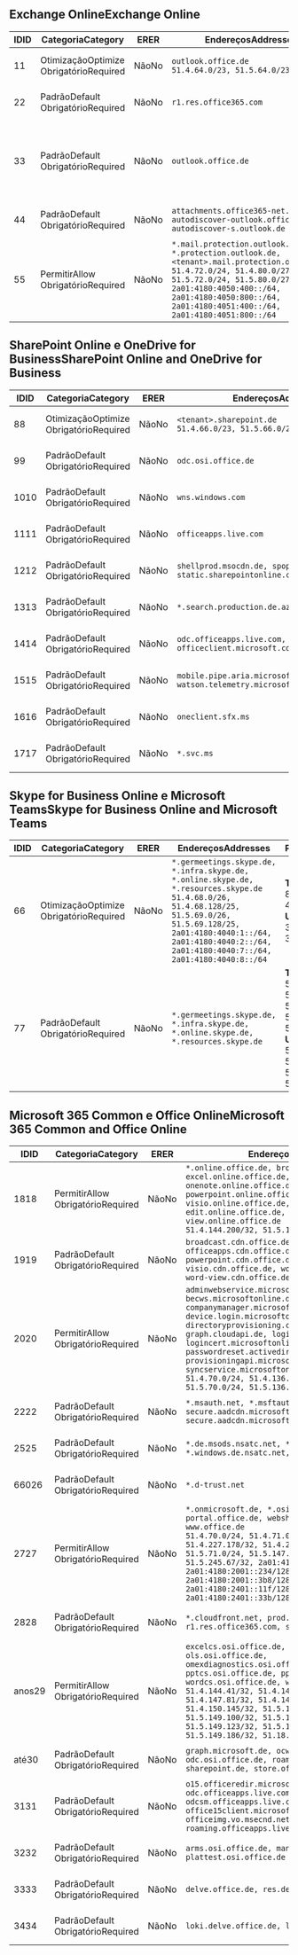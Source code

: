 <!--THIS FILE IS AUTOMATICALLY GENERATED. MANUAL CHANGES WILL BE OVERWRITTEN.-->
<!--Please contact the Office 365 Endpoints team with any questions.-->
<!--Germany endpoints version 2019062800-->
<!--File generated 2019-06-28 11:00:15.7010-->

## <a name="exchange-online"></a><span data-ttu-id="695b1-101">Exchange Online</span><span class="sxs-lookup"><span data-stu-id="695b1-101">Exchange Online</span></span>

<span data-ttu-id="695b1-102">ID</span><span class="sxs-lookup"><span data-stu-id="695b1-102">ID</span></span> | <span data-ttu-id="695b1-103">Categoria</span><span class="sxs-lookup"><span data-stu-id="695b1-103">Category</span></span> | <span data-ttu-id="695b1-104">ER</span><span class="sxs-lookup"><span data-stu-id="695b1-104">ER</span></span> | <span data-ttu-id="695b1-105">Endereços</span><span class="sxs-lookup"><span data-stu-id="695b1-105">Addresses</span></span> | <span data-ttu-id="695b1-106">Portas</span><span class="sxs-lookup"><span data-stu-id="695b1-106">Ports</span></span>
-- | -------------------- | -- | ------------------------------------------------------------------------------------------------------------------------------------------------------------------------------------------------------------------------------------------------------------ | -------------------------------
<span data-ttu-id="695b1-107">1</span><span class="sxs-lookup"><span data-stu-id="695b1-107">1</span></span> | <span data-ttu-id="695b1-108">Otimização</span><span class="sxs-lookup"><span data-stu-id="695b1-108">Optimize</span></span><BR><span data-ttu-id="695b1-109">Obrigatório</span><span class="sxs-lookup"><span data-stu-id="695b1-109">Required</span></span> | <span data-ttu-id="695b1-110">Não</span><span class="sxs-lookup"><span data-stu-id="695b1-110">No</span></span> | `outlook.office.de`<BR>`51.4.64.0/23, 51.5.64.0/23` | <span data-ttu-id="695b1-111">**TCP:** 443, 80</span><span class="sxs-lookup"><span data-stu-id="695b1-111">**TCP:** 443, 80</span></span>
<span data-ttu-id="695b1-112">2</span><span class="sxs-lookup"><span data-stu-id="695b1-112">2</span></span> | <span data-ttu-id="695b1-113">Padrão</span><span class="sxs-lookup"><span data-stu-id="695b1-113">Default</span></span><BR><span data-ttu-id="695b1-114">Obrigatório</span><span class="sxs-lookup"><span data-stu-id="695b1-114">Required</span></span> | <span data-ttu-id="695b1-115">Não</span><span class="sxs-lookup"><span data-stu-id="695b1-115">No</span></span> | `r1.res.office365.com` | <span data-ttu-id="695b1-116">**TCP:** 443, 80</span><span class="sxs-lookup"><span data-stu-id="695b1-116">**TCP:** 443, 80</span></span>
<span data-ttu-id="695b1-117">3</span><span class="sxs-lookup"><span data-stu-id="695b1-117">3</span></span> | <span data-ttu-id="695b1-118">Padrão</span><span class="sxs-lookup"><span data-stu-id="695b1-118">Default</span></span><BR><span data-ttu-id="695b1-119">Obrigatório</span><span class="sxs-lookup"><span data-stu-id="695b1-119">Required</span></span> | <span data-ttu-id="695b1-120">Não</span><span class="sxs-lookup"><span data-stu-id="695b1-120">No</span></span> | `outlook.office.de` | <span data-ttu-id="695b1-121">**TCP:** 143, 25, 587, 993, 995</span><span class="sxs-lookup"><span data-stu-id="695b1-121">**TCP:** 143, 25, 587, 993, 995</span></span>
<span data-ttu-id="695b1-122">4</span><span class="sxs-lookup"><span data-stu-id="695b1-122">4</span></span> | <span data-ttu-id="695b1-123">Padrão</span><span class="sxs-lookup"><span data-stu-id="695b1-123">Default</span></span><BR><span data-ttu-id="695b1-124">Obrigatório</span><span class="sxs-lookup"><span data-stu-id="695b1-124">Required</span></span> | <span data-ttu-id="695b1-125">Não</span><span class="sxs-lookup"><span data-stu-id="695b1-125">No</span></span> | `attachments.office365-net.de, autodiscover-outlook.office.de, autodiscover-s.outlook.de` | <span data-ttu-id="695b1-126">**TCP:** 443, 80</span><span class="sxs-lookup"><span data-stu-id="695b1-126">**TCP:** 443, 80</span></span>
<span data-ttu-id="695b1-127">5</span><span class="sxs-lookup"><span data-stu-id="695b1-127">5</span></span> | <span data-ttu-id="695b1-128">Permitir</span><span class="sxs-lookup"><span data-stu-id="695b1-128">Allow</span></span><BR><span data-ttu-id="695b1-129">Obrigatório</span><span class="sxs-lookup"><span data-stu-id="695b1-129">Required</span></span> | <span data-ttu-id="695b1-130">Não</span><span class="sxs-lookup"><span data-stu-id="695b1-130">No</span></span> | `*.mail.protection.outlook.de, *.protection.outlook.de, <tenant>.mail.protection.outlook.de`<BR>`51.4.72.0/24, 51.4.80.0/27, 51.5.72.0/24, 51.5.80.0/27, 2a01:4180:4050:400::/64, 2a01:4180:4050:800::/64, 2a01:4180:4051:400::/64, 2a01:4180:4051:800::/64` | <span data-ttu-id="695b1-131">**TCP:** 25, 443</span><span class="sxs-lookup"><span data-stu-id="695b1-131">**TCP:** 25, 443</span></span>

## <a name="sharepoint-online-and-onedrive-for-business"></a><span data-ttu-id="695b1-132">SharePoint Online e OneDrive for Business</span><span class="sxs-lookup"><span data-stu-id="695b1-132">SharePoint Online and OneDrive for Business</span></span>

<span data-ttu-id="695b1-133">ID</span><span class="sxs-lookup"><span data-stu-id="695b1-133">ID</span></span> | <span data-ttu-id="695b1-134">Categoria</span><span class="sxs-lookup"><span data-stu-id="695b1-134">Category</span></span> | <span data-ttu-id="695b1-135">ER</span><span class="sxs-lookup"><span data-stu-id="695b1-135">ER</span></span> | <span data-ttu-id="695b1-136">Endereços</span><span class="sxs-lookup"><span data-stu-id="695b1-136">Addresses</span></span> | <span data-ttu-id="695b1-137">Portas</span><span class="sxs-lookup"><span data-stu-id="695b1-137">Ports</span></span>
-- | -------------------- | -- | ------------------------------------------------------------------------------ | ----------------
<span data-ttu-id="695b1-138">8</span><span class="sxs-lookup"><span data-stu-id="695b1-138">8</span></span> | <span data-ttu-id="695b1-139">Otimização</span><span class="sxs-lookup"><span data-stu-id="695b1-139">Optimize</span></span><BR><span data-ttu-id="695b1-140">Obrigatório</span><span class="sxs-lookup"><span data-stu-id="695b1-140">Required</span></span> | <span data-ttu-id="695b1-141">Não</span><span class="sxs-lookup"><span data-stu-id="695b1-141">No</span></span> | `<tenant>.sharepoint.de`<BR>`51.4.66.0/23, 51.5.66.0/23` | <span data-ttu-id="695b1-142">**TCP:** 443, 80</span><span class="sxs-lookup"><span data-stu-id="695b1-142">**TCP:** 443, 80</span></span>
<span data-ttu-id="695b1-143">9</span><span class="sxs-lookup"><span data-stu-id="695b1-143">9</span></span> | <span data-ttu-id="695b1-144">Padrão</span><span class="sxs-lookup"><span data-stu-id="695b1-144">Default</span></span><BR><span data-ttu-id="695b1-145">Obrigatório</span><span class="sxs-lookup"><span data-stu-id="695b1-145">Required</span></span> | <span data-ttu-id="695b1-146">Não</span><span class="sxs-lookup"><span data-stu-id="695b1-146">No</span></span> | `odc.osi.office.de` | <span data-ttu-id="695b1-147">**TCP:** 443, 80</span><span class="sxs-lookup"><span data-stu-id="695b1-147">**TCP:** 443, 80</span></span>
<span data-ttu-id="695b1-148">10</span><span class="sxs-lookup"><span data-stu-id="695b1-148">10</span></span> | <span data-ttu-id="695b1-149">Padrão</span><span class="sxs-lookup"><span data-stu-id="695b1-149">Default</span></span><BR><span data-ttu-id="695b1-150">Obrigatório</span><span class="sxs-lookup"><span data-stu-id="695b1-150">Required</span></span> | <span data-ttu-id="695b1-151">Não</span><span class="sxs-lookup"><span data-stu-id="695b1-151">No</span></span> | `wns.windows.com` | <span data-ttu-id="695b1-152">**TCP:** 443, 80</span><span class="sxs-lookup"><span data-stu-id="695b1-152">**TCP:** 443, 80</span></span>
<span data-ttu-id="695b1-153">11</span><span class="sxs-lookup"><span data-stu-id="695b1-153">11</span></span> | <span data-ttu-id="695b1-154">Padrão</span><span class="sxs-lookup"><span data-stu-id="695b1-154">Default</span></span><BR><span data-ttu-id="695b1-155">Obrigatório</span><span class="sxs-lookup"><span data-stu-id="695b1-155">Required</span></span> | <span data-ttu-id="695b1-156">Não</span><span class="sxs-lookup"><span data-stu-id="695b1-156">No</span></span> | `officeapps.live.com` | <span data-ttu-id="695b1-157">**TCP:** 443, 80</span><span class="sxs-lookup"><span data-stu-id="695b1-157">**TCP:** 443, 80</span></span>
<span data-ttu-id="695b1-158">12</span><span class="sxs-lookup"><span data-stu-id="695b1-158">12</span></span> | <span data-ttu-id="695b1-159">Padrão</span><span class="sxs-lookup"><span data-stu-id="695b1-159">Default</span></span><BR><span data-ttu-id="695b1-160">Obrigatório</span><span class="sxs-lookup"><span data-stu-id="695b1-160">Required</span></span> | <span data-ttu-id="695b1-161">Não</span><span class="sxs-lookup"><span data-stu-id="695b1-161">No</span></span> | `shellprod.msocdn.de, spoprod-a.akamaihd.net, static.sharepointonline.com` | <span data-ttu-id="695b1-162">**TCP:** 443, 80</span><span class="sxs-lookup"><span data-stu-id="695b1-162">**TCP:** 443, 80</span></span>
<span data-ttu-id="695b1-163">13</span><span class="sxs-lookup"><span data-stu-id="695b1-163">13</span></span> | <span data-ttu-id="695b1-164">Padrão</span><span class="sxs-lookup"><span data-stu-id="695b1-164">Default</span></span><BR><span data-ttu-id="695b1-165">Obrigatório</span><span class="sxs-lookup"><span data-stu-id="695b1-165">Required</span></span> | <span data-ttu-id="695b1-166">Não</span><span class="sxs-lookup"><span data-stu-id="695b1-166">No</span></span> | `*.search.production.de.azuretrafficmanager.de` | <span data-ttu-id="695b1-167">**TCP:** 443</span><span class="sxs-lookup"><span data-stu-id="695b1-167">**TCP:** 443</span></span>
<span data-ttu-id="695b1-168">14</span><span class="sxs-lookup"><span data-stu-id="695b1-168">14</span></span> | <span data-ttu-id="695b1-169">Padrão</span><span class="sxs-lookup"><span data-stu-id="695b1-169">Default</span></span><BR><span data-ttu-id="695b1-170">Obrigatório</span><span class="sxs-lookup"><span data-stu-id="695b1-170">Required</span></span> | <span data-ttu-id="695b1-171">Não</span><span class="sxs-lookup"><span data-stu-id="695b1-171">No</span></span> | `odc.officeapps.live.com, officeclient.microsoft.com` | <span data-ttu-id="695b1-172">**TCP:** 443, 80</span><span class="sxs-lookup"><span data-stu-id="695b1-172">**TCP:** 443, 80</span></span>
<span data-ttu-id="695b1-173">15</span><span class="sxs-lookup"><span data-stu-id="695b1-173">15</span></span> | <span data-ttu-id="695b1-174">Padrão</span><span class="sxs-lookup"><span data-stu-id="695b1-174">Default</span></span><BR><span data-ttu-id="695b1-175">Obrigatório</span><span class="sxs-lookup"><span data-stu-id="695b1-175">Required</span></span> | <span data-ttu-id="695b1-176">Não</span><span class="sxs-lookup"><span data-stu-id="695b1-176">No</span></span> | `mobile.pipe.aria.microsoft.com, ssw.live.com, watson.telemetry.microsoft.com` | <span data-ttu-id="695b1-177">**TCP:** 443, 80</span><span class="sxs-lookup"><span data-stu-id="695b1-177">**TCP:** 443, 80</span></span>
<span data-ttu-id="695b1-178">16</span><span class="sxs-lookup"><span data-stu-id="695b1-178">16</span></span> | <span data-ttu-id="695b1-179">Padrão</span><span class="sxs-lookup"><span data-stu-id="695b1-179">Default</span></span><BR><span data-ttu-id="695b1-180">Obrigatório</span><span class="sxs-lookup"><span data-stu-id="695b1-180">Required</span></span> | <span data-ttu-id="695b1-181">Não</span><span class="sxs-lookup"><span data-stu-id="695b1-181">No</span></span> | `oneclient.sfx.ms` | <span data-ttu-id="695b1-182">**TCP:** 443, 80</span><span class="sxs-lookup"><span data-stu-id="695b1-182">**TCP:** 443, 80</span></span>
<span data-ttu-id="695b1-183">17</span><span class="sxs-lookup"><span data-stu-id="695b1-183">17</span></span> | <span data-ttu-id="695b1-184">Padrão</span><span class="sxs-lookup"><span data-stu-id="695b1-184">Default</span></span><BR><span data-ttu-id="695b1-185">Obrigatório</span><span class="sxs-lookup"><span data-stu-id="695b1-185">Required</span></span> | <span data-ttu-id="695b1-186">Não</span><span class="sxs-lookup"><span data-stu-id="695b1-186">No</span></span> | `*.svc.ms` | <span data-ttu-id="695b1-187">**TCP:** 443, 80</span><span class="sxs-lookup"><span data-stu-id="695b1-187">**TCP:** 443, 80</span></span>

## <a name="skype-for-business-online-and-microsoft-teams"></a><span data-ttu-id="695b1-188">Skype for Business Online e Microsoft Teams</span><span class="sxs-lookup"><span data-stu-id="695b1-188">Skype for Business Online and Microsoft Teams</span></span>

<span data-ttu-id="695b1-189">ID</span><span class="sxs-lookup"><span data-stu-id="695b1-189">ID</span></span> | <span data-ttu-id="695b1-190">Categoria</span><span class="sxs-lookup"><span data-stu-id="695b1-190">Category</span></span> | <span data-ttu-id="695b1-191">ER</span><span class="sxs-lookup"><span data-stu-id="695b1-191">ER</span></span> | <span data-ttu-id="695b1-192">Endereços</span><span class="sxs-lookup"><span data-stu-id="695b1-192">Addresses</span></span> | <span data-ttu-id="695b1-193">Portas</span><span class="sxs-lookup"><span data-stu-id="695b1-193">Ports</span></span>
-- | -------------------- | -- | ----------------------------------------------------------------------------------------------------------------------------------------------------------------------------------------------------------------------------------------------- | --------------------------------------------------
<span data-ttu-id="695b1-194">6</span><span class="sxs-lookup"><span data-stu-id="695b1-194">6</span></span> | <span data-ttu-id="695b1-195">Otimização</span><span class="sxs-lookup"><span data-stu-id="695b1-195">Optimize</span></span><BR><span data-ttu-id="695b1-196">Obrigatório</span><span class="sxs-lookup"><span data-stu-id="695b1-196">Required</span></span> | <span data-ttu-id="695b1-197">Não</span><span class="sxs-lookup"><span data-stu-id="695b1-197">No</span></span> | `*.germeetings.skype.de, *.infra.skype.de, *.online.skype.de, *.resources.skype.de`<BR>`51.4.68.0/26, 51.4.68.128/25, 51.5.69.0/26, 51.5.69.128/25, 2a01:4180:4040:1::/64, 2a01:4180:4040:2::/64, 2a01:4180:4040:7::/64, 2a01:4180:4040:8::/64` | <span data-ttu-id="695b1-198">**TCP:** 443, 80</span><span class="sxs-lookup"><span data-stu-id="695b1-198">**TCP:** 443, 80</span></span><BR><span data-ttu-id="695b1-199">**UDP:** 3478</span><span class="sxs-lookup"><span data-stu-id="695b1-199">**UDP:** 3478</span></span>
<span data-ttu-id="695b1-200">7</span><span class="sxs-lookup"><span data-stu-id="695b1-200">7</span></span> | <span data-ttu-id="695b1-201">Padrão</span><span class="sxs-lookup"><span data-stu-id="695b1-201">Default</span></span><BR><span data-ttu-id="695b1-202">Obrigatório</span><span class="sxs-lookup"><span data-stu-id="695b1-202">Required</span></span> | <span data-ttu-id="695b1-203">Não</span><span class="sxs-lookup"><span data-stu-id="695b1-203">No</span></span> | `*.germeetings.skype.de, *.infra.skype.de, *.online.skype.de, *.resources.skype.de` | <span data-ttu-id="695b1-204">**TCP:** 5061, 50000-59999</span><span class="sxs-lookup"><span data-stu-id="695b1-204">**TCP:** 5061, 50000-59999</span></span><BR><span data-ttu-id="695b1-205">**UDP:** 50000-59999</span><span class="sxs-lookup"><span data-stu-id="695b1-205">**UDP:** 50000-59999</span></span>

## <a name="microsoft-365-common-and-office-online"></a><span data-ttu-id="695b1-206">Microsoft 365 Common e Office Online</span><span class="sxs-lookup"><span data-stu-id="695b1-206">Microsoft 365 Common and Office Online</span></span>

<span data-ttu-id="695b1-207">ID</span><span class="sxs-lookup"><span data-stu-id="695b1-207">ID</span></span> | <span data-ttu-id="695b1-208">Categoria</span><span class="sxs-lookup"><span data-stu-id="695b1-208">Category</span></span> | <span data-ttu-id="695b1-209">ER</span><span class="sxs-lookup"><span data-stu-id="695b1-209">ER</span></span> | <span data-ttu-id="695b1-210">Endereços</span><span class="sxs-lookup"><span data-stu-id="695b1-210">Addresses</span></span> | <span data-ttu-id="695b1-211">Portas</span><span class="sxs-lookup"><span data-stu-id="695b1-211">Ports</span></span>
-- | ------------------- | -- | ---------------------------------------------------------------------------------------------------------------------------------------------------------------------------------------------------------------------------------------------------------------------------------------------------------------------------------------------------------------------------------------------------------------------------------------------------------------------------------- | ----------------
<span data-ttu-id="695b1-212">18</span><span class="sxs-lookup"><span data-stu-id="695b1-212">18</span></span> | <span data-ttu-id="695b1-213">Permitir</span><span class="sxs-lookup"><span data-stu-id="695b1-213">Allow</span></span><BR><span data-ttu-id="695b1-214">Obrigatório</span><span class="sxs-lookup"><span data-stu-id="695b1-214">Required</span></span> | <span data-ttu-id="695b1-215">Não</span><span class="sxs-lookup"><span data-stu-id="695b1-215">No</span></span> | `*.online.office.de, broadcast.online.office.de, excel.online.office.de, onenote.online.office.de, powerpoint.online.office.de, visio.online.office.de, word-edit.online.office.de, word-view.online.office.de`<BR>`51.4.144.200/32, 51.5.149.3/32, 51.18.16.0/23` | <span data-ttu-id="695b1-216">**TCP:** 443</span><span class="sxs-lookup"><span data-stu-id="695b1-216">**TCP:** 443</span></span>
<span data-ttu-id="695b1-217">19</span><span class="sxs-lookup"><span data-stu-id="695b1-217">19</span></span> | <span data-ttu-id="695b1-218">Padrão</span><span class="sxs-lookup"><span data-stu-id="695b1-218">Default</span></span><BR><span data-ttu-id="695b1-219">Obrigatório</span><span class="sxs-lookup"><span data-stu-id="695b1-219">Required</span></span> | <span data-ttu-id="695b1-220">Não</span><span class="sxs-lookup"><span data-stu-id="695b1-220">No</span></span> | `broadcast.cdn.office.de, excel.cdn.office.de, officeapps.cdn.office.de, onenote.cdn.office.de, powerpoint.cdn.office.de, view.cdn.office.de, visio.cdn.office.de, word-edit.cdn.office.de, word-view.cdn.office.de` | <span data-ttu-id="695b1-221">**TCP:** 443</span><span class="sxs-lookup"><span data-stu-id="695b1-221">**TCP:** 443</span></span>
<span data-ttu-id="695b1-222">20</span><span class="sxs-lookup"><span data-stu-id="695b1-222">20</span></span> | <span data-ttu-id="695b1-223">Permitir</span><span class="sxs-lookup"><span data-stu-id="695b1-223">Allow</span></span><BR><span data-ttu-id="695b1-224">Obrigatório</span><span class="sxs-lookup"><span data-stu-id="695b1-224">Required</span></span> | <span data-ttu-id="695b1-225">Não</span><span class="sxs-lookup"><span data-stu-id="695b1-225">No</span></span> | `adminwebservice.microsoftonline.de, becws.microsoftonline.de, companymanager.microsoftonline.de, device.login.microsoftonline.de, directoryprovisioning.cloudapi.de, graph.cloudapi.de, login.microsoftonline.de, logincert.microsoftonline.de, pas.cloudapi.de, passwordreset.activedirectory.microsoftazure.de, provisioningapi.microsoftonline.de, syncservice.microsoftonline.de`<BR>`51.4.70.0/24, 51.4.136.0/24, 51.4.144.0/24, 51.5.70.0/24, 51.5.136.0/24, 51.5.144.0/24` | <span data-ttu-id="695b1-226">**TCP:** 443, 80</span><span class="sxs-lookup"><span data-stu-id="695b1-226">**TCP:** 443, 80</span></span>
<span data-ttu-id="695b1-227">22</span><span class="sxs-lookup"><span data-stu-id="695b1-227">22</span></span> | <span data-ttu-id="695b1-228">Padrão</span><span class="sxs-lookup"><span data-stu-id="695b1-228">Default</span></span><BR><span data-ttu-id="695b1-229">Obrigatório</span><span class="sxs-lookup"><span data-stu-id="695b1-229">Required</span></span> | <span data-ttu-id="695b1-230">Não</span><span class="sxs-lookup"><span data-stu-id="695b1-230">No</span></span> | `*.msauth.net, *.msftauth.net, secure.aadcdn.microsoftonline-p.com, secure.aadcdn.microsoftonline-p.de` | <span data-ttu-id="695b1-231">**TCP:** 443, 80</span><span class="sxs-lookup"><span data-stu-id="695b1-231">**TCP:** 443, 80</span></span>
<span data-ttu-id="695b1-232">25</span><span class="sxs-lookup"><span data-stu-id="695b1-232">25</span></span> | <span data-ttu-id="695b1-233">Padrão</span><span class="sxs-lookup"><span data-stu-id="695b1-233">Default</span></span><BR><span data-ttu-id="695b1-234">Obrigatório</span><span class="sxs-lookup"><span data-stu-id="695b1-234">Required</span></span> | <span data-ttu-id="695b1-235">Não</span><span class="sxs-lookup"><span data-stu-id="695b1-235">No</span></span> | `*.de.msods.nsatc.net, *.office.de.akadns.net, *.windows.de.nsatc.net, officehome.msocdn.de` | <span data-ttu-id="695b1-236">**TCP:** 443, 80</span><span class="sxs-lookup"><span data-stu-id="695b1-236">**TCP:** 443, 80</span></span>
<span data-ttu-id="695b1-237">660</span><span class="sxs-lookup"><span data-stu-id="695b1-237">26</span></span> | <span data-ttu-id="695b1-238">Padrão</span><span class="sxs-lookup"><span data-stu-id="695b1-238">Default</span></span><BR><span data-ttu-id="695b1-239">Obrigatório</span><span class="sxs-lookup"><span data-stu-id="695b1-239">Required</span></span> | <span data-ttu-id="695b1-240">Não</span><span class="sxs-lookup"><span data-stu-id="695b1-240">No</span></span> | `*.d-trust.net` | <span data-ttu-id="695b1-241">**TCP:** 443, 80</span><span class="sxs-lookup"><span data-stu-id="695b1-241">**TCP:** 443, 80</span></span>
<span data-ttu-id="695b1-242">27</span><span class="sxs-lookup"><span data-stu-id="695b1-242">27</span></span> | <span data-ttu-id="695b1-243">Permitir</span><span class="sxs-lookup"><span data-stu-id="695b1-243">Allow</span></span><BR><span data-ttu-id="695b1-244">Obrigatório</span><span class="sxs-lookup"><span data-stu-id="695b1-244">Required</span></span> | <span data-ttu-id="695b1-245">Não</span><span class="sxs-lookup"><span data-stu-id="695b1-245">No</span></span> | `*.onmicrosoft.de, *.osi.office.de, office.de, portal.office.de, webshell.suite.office.de, www.office.de`<BR>`51.4.70.0/24, 51.4.71.0/24, 51.4.226.115/32, 51.4.227.178/32, 51.4.230.178/32, 51.5.70.0/24, 51.5.71.0/24, 51.5.147.48/32, 51.5.242.163/32, 51.5.245.67/32, 2a01:4180:2001::92/128, 2a01:4180:2001::234/128, 2a01:4180:2001::3b8/128, 2a01:4180:2401::11f/128, 2a01:4180:2401::33b/128, 2a01:4180:2401::55b/128` | <span data-ttu-id="695b1-246">**TCP:** 443, 80</span><span class="sxs-lookup"><span data-stu-id="695b1-246">**TCP:** 443, 80</span></span>
<span data-ttu-id="695b1-247">28</span><span class="sxs-lookup"><span data-stu-id="695b1-247">28</span></span> | <span data-ttu-id="695b1-248">Padrão</span><span class="sxs-lookup"><span data-stu-id="695b1-248">Default</span></span><BR><span data-ttu-id="695b1-249">Obrigatório</span><span class="sxs-lookup"><span data-stu-id="695b1-249">Required</span></span> | <span data-ttu-id="695b1-250">Não</span><span class="sxs-lookup"><span data-stu-id="695b1-250">No</span></span> | `*.cloudfront.net, prod.msocdn.de, r1.res.office365.com, shellprod.msocdn.de` | <span data-ttu-id="695b1-251">**TCP:** 443, 80</span><span class="sxs-lookup"><span data-stu-id="695b1-251">**TCP:** 443, 80</span></span>
<span data-ttu-id="695b1-252">anos</span><span class="sxs-lookup"><span data-stu-id="695b1-252">29</span></span> | <span data-ttu-id="695b1-253">Permitir</span><span class="sxs-lookup"><span data-stu-id="695b1-253">Allow</span></span><BR><span data-ttu-id="695b1-254">Obrigatório</span><span class="sxs-lookup"><span data-stu-id="695b1-254">Required</span></span> | <span data-ttu-id="695b1-255">Não</span><span class="sxs-lookup"><span data-stu-id="695b1-255">No</span></span> | `excelcs.osi.office.de, excelps.osi.office.de, ols.osi.office.de, omexdiagnostics.osi.office.de, pptcs.osi.office.de, pptps.osi.office.de, wordcs.osi.office.de, wordps.osi.office.de`<BR>`51.4.144.41/32, 51.4.144.174/32, 51.4.145.38/32, 51.4.147.81/32, 51.4.147.233/32, 51.4.148.12/32, 51.4.150.145/32, 51.5.147.242/32, 51.5.149.100/32, 51.5.149.119/32, 51.5.149.123/32, 51.5.149.180/32, 51.5.149.186/32, 51.18.0.0/21` | <span data-ttu-id="695b1-256">**TCP:** 443, 80</span><span class="sxs-lookup"><span data-stu-id="695b1-256">**TCP:** 443, 80</span></span>
<span data-ttu-id="695b1-257">até</span><span class="sxs-lookup"><span data-stu-id="695b1-257">30</span></span> | <span data-ttu-id="695b1-258">Padrão</span><span class="sxs-lookup"><span data-stu-id="695b1-258">Default</span></span><BR><span data-ttu-id="695b1-259">Obrigatório</span><span class="sxs-lookup"><span data-stu-id="695b1-259">Required</span></span> | <span data-ttu-id="695b1-260">Não</span><span class="sxs-lookup"><span data-stu-id="695b1-260">No</span></span> | `graph.microsoft.de, ocws.osi.office.de, odc.osi.office.de, roaming.osi.office.de, sharepoint.de, store.office.de` | <span data-ttu-id="695b1-261">**TCP:** 443, 80</span><span class="sxs-lookup"><span data-stu-id="695b1-261">**TCP:** 443, 80</span></span>
<span data-ttu-id="695b1-262">31</span><span class="sxs-lookup"><span data-stu-id="695b1-262">31</span></span> | <span data-ttu-id="695b1-263">Padrão</span><span class="sxs-lookup"><span data-stu-id="695b1-263">Default</span></span><BR><span data-ttu-id="695b1-264">Obrigatório</span><span class="sxs-lookup"><span data-stu-id="695b1-264">Required</span></span> | <span data-ttu-id="695b1-265">Não</span><span class="sxs-lookup"><span data-stu-id="695b1-265">No</span></span> | `o15.officeredir.microsoft.com, odc.officeapps.live.com, odcsm.officeapps.live.com, office.microsoft.com, office15client.microsoft.com, officeimg.vo.msecnd.net, roaming.officeapps.live.com` | <span data-ttu-id="695b1-266">**TCP:** 443, 80</span><span class="sxs-lookup"><span data-stu-id="695b1-266">**TCP:** 443, 80</span></span>
<span data-ttu-id="695b1-267">32</span><span class="sxs-lookup"><span data-stu-id="695b1-267">32</span></span> | <span data-ttu-id="695b1-268">Padrão</span><span class="sxs-lookup"><span data-stu-id="695b1-268">Default</span></span><BR><span data-ttu-id="695b1-269">Obrigatório</span><span class="sxs-lookup"><span data-stu-id="695b1-269">Required</span></span> | <span data-ttu-id="695b1-270">Não</span><span class="sxs-lookup"><span data-stu-id="695b1-270">No</span></span> | `arms.osi.office.de, manage.osi.office.de, plattest.osi.office.de` | <span data-ttu-id="695b1-271">**TCP:** 443, 80</span><span class="sxs-lookup"><span data-stu-id="695b1-271">**TCP:** 443, 80</span></span>
<span data-ttu-id="695b1-272">33</span><span class="sxs-lookup"><span data-stu-id="695b1-272">33</span></span> | <span data-ttu-id="695b1-273">Padrão</span><span class="sxs-lookup"><span data-stu-id="695b1-273">Default</span></span><BR><span data-ttu-id="695b1-274">Obrigatório</span><span class="sxs-lookup"><span data-stu-id="695b1-274">Required</span></span> | <span data-ttu-id="695b1-275">Não</span><span class="sxs-lookup"><span data-stu-id="695b1-275">No</span></span> | `delve.office.de, res.delve.office.com` | <span data-ttu-id="695b1-276">**TCP:** 443</span><span class="sxs-lookup"><span data-stu-id="695b1-276">**TCP:** 443</span></span>
<span data-ttu-id="695b1-277">34</span><span class="sxs-lookup"><span data-stu-id="695b1-277">34</span></span> | <span data-ttu-id="695b1-278">Padrão</span><span class="sxs-lookup"><span data-stu-id="695b1-278">Default</span></span><BR><span data-ttu-id="695b1-279">Obrigatório</span><span class="sxs-lookup"><span data-stu-id="695b1-279">Required</span></span> | <span data-ttu-id="695b1-280">Não</span><span class="sxs-lookup"><span data-stu-id="695b1-280">No</span></span> | `loki.delve.office.de, lpcres.delve.office.com` | <span data-ttu-id="695b1-281">**TCP:** 443</span><span class="sxs-lookup"><span data-stu-id="695b1-281">**TCP:** 443</span></span>
